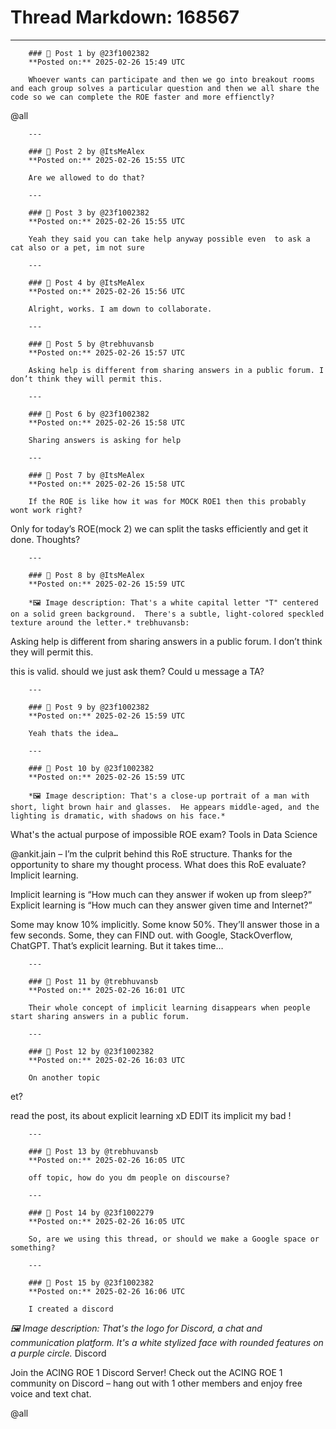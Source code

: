 # Thread Markdown: 168567

---

        ### 💬 Post 1 by @23f1002382  
        **Posted on:** 2025-02-26 15:49 UTC  

        Whoever wants can participate and then we go into breakout rooms and each group solves a particular question and then we all share the code so we can complete the ROE faster and more effienctly?
@all

        ---

        ### 💬 Post 2 by @ItsMeAlex  
        **Posted on:** 2025-02-26 15:55 UTC  

        Are we allowed to do that?

        ---

        ### 💬 Post 3 by @23f1002382  
        **Posted on:** 2025-02-26 15:55 UTC  

        Yeah they said you can take help anyway possible even  to ask a cat also or a pet, im not sure

        ---

        ### 💬 Post 4 by @ItsMeAlex  
        **Posted on:** 2025-02-26 15:56 UTC  

        Alright, works. I am down to collaborate.

        ---

        ### 💬 Post 5 by @trebhuvansb  
        **Posted on:** 2025-02-26 15:57 UTC  

        Asking help is different from sharing answers in a public forum. I don’t think they will permit this.

        ---

        ### 💬 Post 6 by @23f1002382  
        **Posted on:** 2025-02-26 15:58 UTC  

        Sharing answers is asking for help

        ---

        ### 💬 Post 7 by @ItsMeAlex  
        **Posted on:** 2025-02-26 15:58 UTC  

        If the ROE is like how it was for MOCK ROE1 then this probably wont work right?
Only for today’s ROE(mock 2) we can split  the tasks efficiently and get it done.
Thoughts?

        ---

        ### 💬 Post 8 by @ItsMeAlex  
        **Posted on:** 2025-02-26 15:59 UTC  

        *🖼️ Image description: That's a white capital letter "T" centered on a solid green background.  There's a subtle, light-colored speckled texture around the letter.* trebhuvansb:

Asking help is different from sharing answers in a public forum. I don’t think they will permit this.


this is valid. should we just ask them? Could u message a TA?

        ---

        ### 💬 Post 9 by @23f1002382  
        **Posted on:** 2025-02-26 15:59 UTC  

        Yeah thats the idea…

        ---

        ### 💬 Post 10 by @23f1002382  
        **Posted on:** 2025-02-26 15:59 UTC  

        *🖼️ Image description: That's a close-up portrait of a man with short, light brown hair and glasses.  He appears middle-aged, and the lighting is dramatic, with shadows on his face.*
What's the actual purpose of impossible ROE exam? Tools in Data Science


@ankit.jain – I’m the culprit behind this RoE structure. Thanks for the opportunity to share my thought process. 
What does this RoE evaluate? Implicit learning. 

Implicit learning is “How much can they answer if woken up from sleep?”
Explicit learning is “How much can they answer given time and Internet?”

Some may know 10% implicitly. Some know 50%. They’ll answer those in a few seconds. 
Some, they can FIND out. with Google, StackOverflow, ChatGPT. That’s explicit learning. But it takes time…

        ---

        ### 💬 Post 11 by @trebhuvansb  
        **Posted on:** 2025-02-26 16:01 UTC  

        Their whole concept of implicit learning disappears when people start sharing answers in a public forum.

        ---

        ### 💬 Post 12 by @23f1002382  
        **Posted on:** 2025-02-26 16:03 UTC  

        On another topic

et?


read the post, its about explicit learning xD
EDIT its implicit my bad !

        ---

        ### 💬 Post 13 by @trebhuvansb  
        **Posted on:** 2025-02-26 16:05 UTC  

        off topic, how do you dm people on discourse?

        ---

        ### 💬 Post 14 by @23f1002279  
        **Posted on:** 2025-02-26 16:05 UTC  

        So, are we using this thread, or should we make a Google space or something?

        ---

        ### 💬 Post 15 by @23f1002382  
        **Posted on:** 2025-02-26 16:06 UTC  

        I created a discord

*🖼️ Image description: That's the logo for Discord, a chat and communication platform.  It's a white stylized face with rounded features on a purple circle.*
Discord


Join the ACING ROE 1 Discord Server!
Check out the ACING ROE 1 community on Discord – hang out with 1 other members and enjoy free voice and text chat.





@all

        